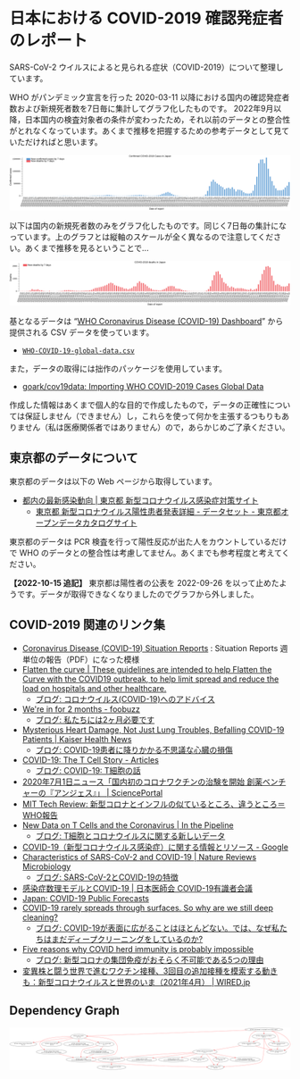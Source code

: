 # 日本における COVID-2019 確認発症者のレポート

SARS-CoV-2 ウイルスによると見られる症状（COVID-2019）について整理しています。

WHO がパンデミック宣言を行った 2020-03-11 以降における国内の確認発症者数および新規死者数を7日毎に集計してグラフ化したものです。
2022年9月以降，日本国内の検査対象者の条件が変わったため，それ以前のデータとの整合性がとれなくなっています。あくまで推移を把握するための参考データとして見ていただければと思います。

![Confirmed COVID-2019 Cases in Japan](./covid-2019-new-cases-histgram-in-japan.png)

以下は国内の新規死者数のみをグラフ化したものです。同じく7日毎の集計になっています。上のグラフとは縦軸のスケールが全く異なるので注意してください。あくまで推移を見るということで...

![COVID-2019 deaths in Japan](./covid-2019-new-deaths-histgram-in-japan.png)

基となるデータは “[WHO Coronavirus Disease (COVID-19) Dashboard](https://covid19.who.int/)” から提供される CSV データを使っています。

- [`WHO-COVID-19-global-data.csv`](https://covid19.who.int/WHO-COVID-19-global-data.csv)

また，データの取得には拙作のパッケージを使用しています。

- [goark/cov19data: Importing WHO COVID-2019 Cases Global Data](https://github.com/goark/cov19data)

作成した情報はあくまで個人的な目的で作成したもので，データの正確性については保証しません（できません）し，これらを使って何かを主張するつもりもありません（私は医療関係者ではありません）ので，あらかじめご了承ください。

## 東京都のデータについて

東京都のデータは以下の Web ページから取得しています。

- [都内の最新感染動向 | 東京都 新型コロナウイルス感染症対策サイト](https://stopcovid19.metro.tokyo.lg.jp/)
  - [東京都 新型コロナウイルス陽性患者発表詳細 - データセット - 東京都オープンデータカタログサイト](https://catalog.data.metro.tokyo.lg.jp/dataset/t000010d0000000068)

東京都のデータは PCR 検査を行って陽性反応が出た人をカウントしているだけで WHO のデータとの整合性は考慮してません。あくまでも参考程度と考えてください。

**【2022-10-15 追記】** 東京都は陽性者の公表を 2022-09-26 を以って止めたようです。データが取得できなくなりましたのでグラフから外しました。

## COVID-2019 関連のリンク集

- [Coronavirus Disease (COVID-19) Situation Reports](https://www.who.int/emergencies/diseases/novel-coronavirus-2019/situation-reports) : Situation Reports 週単位の報告（PDF）になった模様
- [Flatten the curve | These guidelines are intended to help Flatten the Curve with the COVID19 outbreak, to help limit spread and reduce the load on hospitals and other healthcare.](https://www.flattenthecurve.com/)
  - [ブログ: コロナウイルス(COVID-19)へのアドバイス](https://okuranagaimo.blogspot.com/2020/03/covid-19_11.html)
- [We're in for 2 months - foobuzz](https://foobuzz.github.io/covid19/)
  - [ブログ: 私たちには2ヶ月必要です](https://okuranagaimo.blogspot.com/2020/04/2.html)
- [Mysterious Heart Damage, Not Just Lung Troubles, Befalling COVID-19 Patients | Kaiser Health News](https://khn.org/news/mysterious-heart-damage-not-just-lung-troubles-befalling-covid-19-patients/)
  - [ブログ: COVID-19患者に降りかかる不思議な心臓の損傷](https://okuranagaimo.blogspot.com/2020/04/covid-19_7.html)
- [COVID-19: The T Cell Story - Articles](https://berthub.eu/articles/posts/covid-19-t-cells/)
  - [ブログ: COVID-19: T細胞の話](https://okuranagaimo.blogspot.com/2020/06/covid-19-t.html)
- [2020年7月1日ニュース「国内初のコロナワクチンの治験を開始 創薬ベンチャーの『アンジェス』」 | SciencePortal](https://scienceportal.jst.go.jp/news/newsflash_review/newsflash/2020/07/20200701_01.html)
- [MIT Tech Review: 新型コロナとインフルの似ているところ、違うところ＝WHO報告](https://www.technologyreview.jp/nl/these-are-6-of-the-main-differences-between-flu-and-coronavirus/)
- [New Data on T Cells and the Coronavirus  |  In the Pipeline](https://blogs.sciencemag.org/pipeline/archives/2020/07/15/new-data-on-t-cells-and-the-coronavirus)
  - [ブログ: T細胞とコロナウイルスに関する新しいデータ](https://okuranagaimo.blogspot.com/2020/07/t.html)
- [COVID-19（新型コロナウイルス感染症）に関する情報とリソース - Google](https://www.google.com/intl/ja_jp/covid19/)
- [Characteristics of SARS-CoV-2 and COVID-19 | Nature Reviews Microbiology](https://www.nature.com/articles/s41579-020-00459-7?error=cookies_not_supported&code=70d81179-79f2-4810-afd8-4e9f9b6d57db)
  - [ブログ: SARS-CoV-2とCOVID-19の特徴](https://okuranagaimo.blogspot.com/2020/10/sars-cov-2covid-19.html)
- [感染症数理モデルとCOVID-19 | 日本医師会 COVID-19有識者会議](https://www.covid19-jma-medical-expert-meeting.jp/topic/3925)
- [Japan: COVID-19 Public Forecasts](https://datastudio.google.com/reporting/8224d512-a76e-4d38-91c1-935ba119eb8f/page/ncZpB?feature=opengraph)
- [COVID-19 rarely spreads through surfaces. So why are we still deep cleaning?](https://www.nature.com/articles/d41586-021-00251-4?error=cookies_not_supported&code=8208a01d-425d-4369-8169-c9d29038d2c1)
  - [ブログ: COVID-19が表面に広がることはほとんどない。では、なぜ私たちはまだディープクリーニングをしているのか?](https://okuranagaimo.blogspot.com/2021/02/covid-19.html)
- [Five reasons why COVID herd immunity is probably impossible](https://www.nature.com/articles/d41586-021-00728-2?error=cookies_not_supported&code=b270c063-5f42-45fc-bd8a-c4ed058b448c)
  - [ブログ: 新型コロナの集団免疫がおそらく不可能である5つの理由](https://okuranagaimo.blogspot.com/2021/03/5.html)
- [変異株と闘う世界で進むワクチン接種、3回目の追加接種を模索する動きも：新型コロナウイルスと世界のいま（2021年4月） | WIRED.jp](https://wired.jp/2021/05/05/covid-19-april-2021/)

## Dependency Graph

[![dependency.png](./dependency.png)](./dependency.png)
